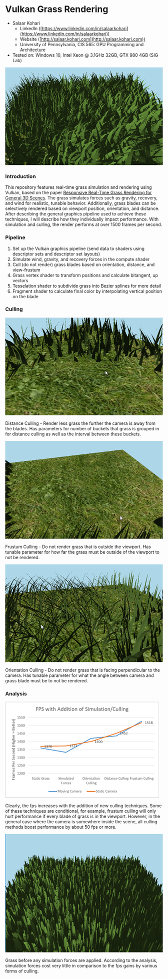 Vulkan Grass Rendering
========================

* Salaar Kohari
  * LinkedIn ([https://www.linkedin.com/in/salaarkohari](https://www.linkedin.com/in/salaarkohari))
  * Website ([http://salaar.kohari.com](http://salaar.kohari.com))
  * University of Pennsylvania, CIS 565: GPU Programming and Architecture
* Tested on: Windows 10, Intel Xeon @ 3.1GHz 32GB, GTX 980 4GB (SIG Lab)

![](img/demo.gif)

### Introduction
This repository features real-time grass simulation and rendering using Vulkan, based on the paper [Responsive Real-Time Grass Rendering for General 3D Scenes](https://www.cg.tuwien.ac.at/research/publications/2017/JAHRMANN-2017-RRTG/JAHRMANN-2017-RRTG-draft.pdf). The grass simulates forces such as gravity, recovery, and wind for realistic, tunable behavior. Additionally, grass blades can be selectively rendered based on viewport position, orientation, and distance. After describing the general graphics pipeline used to achieve these techniques, I will describe how they individually impact performance. With simulation and culling, the render performs at over 1500 frames per second.

### Pipeline
1. Set up the Vulkan graphics pipeline (send data to shaders using descriptor sets and descriptor set layouts)
2. Simulate wind, gravity, and recovery forces in the compute shader
3. Cull (do not render) grass blades based on orientation, distance, and view-frustum
4. Grass vertex shader to transform positions and calculate bitangent, up vectors
5. Tesselation shader to subdivide grass into Bezier splines for more detail
6. Fragment shader to calculate final color by interpolating vertical position on the blade

### Culling
![Distance Culling](img/cull_distance.gif)

Distance Culling - Render less grass the further the camera is away from the blades. Has parameters for number of buckets that grass is grouped in for distance culling as well as the interval between these buckets.

![Frustum Culling](img/cull_frustum.gif)

Frustum Culling - Do not render grass that is outside the viewport. Has tunable parameter for how far the grass must be outside of the viewport to not be rendered.

![Orientation Culling](img/cull_orientation.gif)

Orientation Culling - Do not render grass that is facing perpendicular to the camera. Has tunable parameter for what the angle between camera and grass blade must be to not be rendered.

### Analysis
![Static Grass](img/analysis.png)

Clearly, the fps increases with the addition of new culling techniques. Some of these techniques are conditional, for example, frustum culling will only hurt performance if every blade of grass is in the viewport. However, in the general case where the camera is somewhere inside the scene, all culling methods boost performance by about 50 fps or more.

![Static Grass](img/static.png)

Grass before any simulation forces are applied. According to the analysis, simulation forces cost very little in comparison to the fps gains by various forms of culling.
